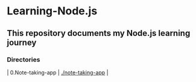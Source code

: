 # Learning-Node.js

## This repository documents my Node.js learning journey

### Directories
| 0.Note-taking-app | [./note-taking-app](./note-taking-app/) |
